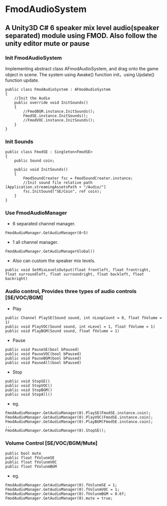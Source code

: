 # FmodAudioSystem
## A Unity3D C# 6 speaker mix level audio(speaker separated) module using FMOD. Also follow the unity editor mute or pause

### Init FmodAudioSystem
Implementing abstract class AFmodAudioSystem, and drag onto the game object in scene.
The system using Awake() function init，using Update() function update.
```
public class FmodAudioSystem : AFmodAudioSystem
{
    //Init the Audio
    public override void InitSounds()
    {
        //FmodBGM.instance.InitSounds();
        FmodSE.instance.InitSounds();
        //FmodVOC.instance.InitSounds();
    }
}
```

### Init Sounds 
```
public class FmodSE : Singleton<FmodSE>
{
    public Sound coin;

    public void InitSounds()
    {
        FmodSoundCreater fsc = FmodSoundCreater.instance;
        //Init sound file relative path [Application.streamingAssetsPath + "/Audio/"]
        fsc.InitSound("SE/Coin", ref coin);
    }
}
```

### Use FmodAudioManager
- 6 separated channel manager.
```
FmodAudioManager.GetAudioManager(0~5)
```
- 1 all channel manager.
```
FmodAudioManager.GetAudioManagerGlobal()
```
- Also can custom the speaker mix levels.
```
public void SetMixLevelsOutput(float frontleft, float frontright, float surroundleft, float surroundright, float backleft, float backright)
```


### Audio control, Provides three types of audio controls [SE/VOC/BGM]
- Play
```
public Channel PlaySE(Sound sound, int nLoopCount = 0, float fVolume = 1)
public void PlayVOC(Sound sound, int nLevel = 1, float fVolume = 1)
public void PlayBGM(Sound sound, float fVolume = 1)
```
- Pause
```
public void PauseSE(bool bPaused)
public void PauseVOC(bool bPaused)
public void PauseBGM(bool bPaused)
public void PauseAll(bool bPaused)
```
- Stop
```
public void StopSE()
public void StopVOC()
public void StopBGM()
public void StopAll()

```
- eg.
```
FmodAudioManager.GetAudioManager(0).PlaySE(FmodSE.instance.coin);
FmodAudioManager.GetAudioManager(0).PlayVOC(FmodSE.instance.coin);
FmodAudioManager.GetAudioManager(0).PlayBGM(FmodSE.instance.coin);
...
FmodAudioManager.GetAudioManager(0).StopSE();
```

### Volume Control [SE/VOC/BGM/Mute]
```
public bool mute
public float fVolunmSE
public float fVolunmVOC
public float fVolunmBGM
```
- eg.
```
FmodAudioManager.GetAudioManager(0).fVolunmSE = 1;
FmodAudioManager.GetAudioManager(0).fVolunmVOC = 1;
FmodAudioManager.GetAudioManager(0).fVolunmBGM = 0.6f;
FmodAudioManager.GetAudioManager(0).mute = true;
```
